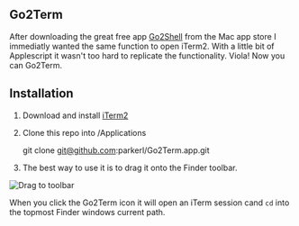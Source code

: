 Go2Term
-------------------------

After downloading the great free app [Go2Shell](http://itunes.apple.com/us/app/go2shell/id445770608?mt=12) from the Mac app store I immediatly wanted the same function to open iTerm2. With a little bit of Applescript it wasn't too hard to replicate the functionality. Viola! Now you can Go2Term.


Installation
--------------------------

1. Download and install [iTerm2](http://www.iterm2.com/#/section/home)

2. Clone this repo into /Applications

    git clone git@github.com:parkerl/Go2Term.app.git 
    
3. The best way to use it is to drag it onto the Finder toolbar.

![Drag to toolbar](http://dl.dropbox.com/u/3581275/Screens/ugvektm47phg.JPG)

When you click the Go2Term icon it will open an iTerm session cand `cd` into the topmost Finder windows current path.